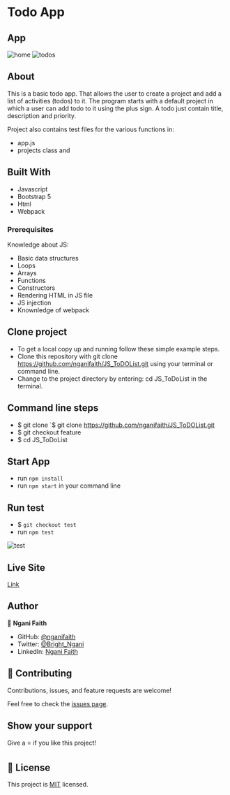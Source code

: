 # Todo App

[](https://img.shields.io/badge/Microverse-blueviolet)

## App

![home](./assets/home.png)
![todos](./assets/todo.png)

## About

This is a basic todo app. That allows the user to create a project and add a list of activities (todos) to it.
The program starts with a default project in which a user can add todo to it using the plus sign.
A todo just contain title, description and priority.

Project also contains test files for the various functions in:

- app.js
- projects class and

## Built With

- Javascript
- Bootstrap 5
- Html
- Webpack

### Prerequisites

Knowledge about JS:

- Basic data structures
- Loops
- Arrays
- Functions
- Constructors
- Rendering HTML in JS file
- JS injection
- Knownledge of webpack

## Clone project

- To get a local copy up and running follow these simple example steps.
- Clone this repository with git clone https://github.com/nganifaith/JS_ToDOList.git using your terminal or command line.
- Change to the project directory by entering: cd JS_ToDoList in the terminal.

## Command line steps

- $ git clone `$ git clone https://github.com/nganifaith/JS_ToDOList.git
- $ git checkout feature
- $ cd JS_ToDoList

## Start App

- run `npm install`
- run `npm start` in your command line

## Run test

- $ `git checkout test`
- run `npm test`

![test](./assets/test.png)

## Live Site

[Link](https://silly-colden-09da2e.netlify.app/#)

## Author

👤 **Ngani Faith**

- GitHub: [@nganifaith](https://github.com/nganifaith)
- Twitter: [@Bright_Ngani](https://twitter.com/bright_ngani)
- LinkedIn: [Ngani Faith](https://www.linkedin.com/in/ngani-faith/)

## 🤝 Contributing

Contributions, issues, and feature requests are welcome!

Feel free to check the [issues page](https://github.com/nganifaith/JS_ToDOList/issues).

## Show your support

Give a ⭐️ if you like this project!

## 📝 License

This project is [MIT](https://choosealicense.com/licenses/mit/) licensed.
